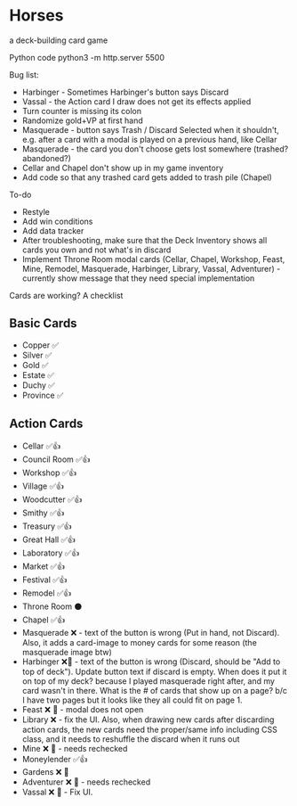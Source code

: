 # Horses
a deck-building card game

Python code
python3 -m http.server 5500


Bug list: 
* Harbinger - Sometimes Harbinger's button says Discard
* Vassal - the Action card I draw does not get its effects applied
* Turn counter is missing its colon
* Randomize gold+VP at first hand
* Masquerade - button says Trash / Discard Selected when it shouldn't, e.g. after a card with a modal is played on a previous hand, like Cellar
* Masquerade - the card you don't choose gets lost somewhere (trashed? abandoned?)
* Cellar and Chapel don't show up in my game inventory
* Add code so that any trashed card gets added to trash pile (Chapel)

To-do
* Restyle 
* Add win conditions
* Add data tracker
* After troubleshooting, make sure that the Deck Inventory shows all cards you own and not what's in discard
* Implement Throne Room modal cards (Cellar, Chapel, Workshop, Feast, Mine, Remodel, Masquerade, Harbinger, Library, Vassal, Adventurer) - currently show message that they need special implementation

Cards are working? A checklist

## Basic Cards
* Copper ✅
* Silver ✅
* Gold ✅
* Estate ✅
* Duchy ✅
* Province ✅

## Action Cards
* Cellar ✅👍
* Council Room ✅👍
* Workshop ✅👍
* Village ✅👍
* Woodcutter ✅👍
* Smithy ✅👍
* Treasury ✅👍
* Great Hall ✅👍
* Laboratory ✅👍
* Market ✅👍
* Festival ✅👍
* Remodel ✅👍
* Throne Room ⚫️
* Chapel ✅👍
* Masquerade ❌ - text of the button is wrong (Put in hand, not Discard). Also, it adds a card-image to money cards for some reason (the masquerade image btw)
* Harbinger ❌🐠 - text of the button is wrong (Discard, should be "Add to top of deck"). Update button text if discard is empty. When does it put it on top of my deck? because I played masquerade right after, and my card wasn't in there. What is the # of cards that show up on a page? b/c I have two pages but it looks like they all could fit on page 1. 
* Feast ❌ 🐠 - modal does not open
* Library ❌ - fix the UI. Also, when drawing new cards after discarding action cards, the new cards need the proper/same info including CSS class, and it needs to reshuffle the discard when it runs out
* Mine ❌ 🐠 - needs rechecked
* Moneylender ✅👍
* Gardens ❌ 🐠
* Adventurer ❌ 🐠 - needs rechecked
* Vassal ❌ 🐠 - Fix UI. 


